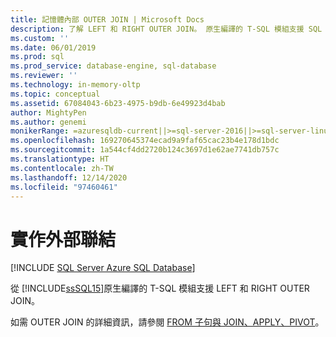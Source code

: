 ```yaml
---
title: 記憶體內部 OUTER JOIN | Microsoft Docs
description: 了解 LEFT 和 RIGHT OUTER JOIN。 原生編譯的 T-SQL 模組支援 SQL Server 中 LEFT 和 RIGHT OUTER JOIN。
ms.custom: ''
ms.date: 06/01/2019
ms.prod: sql
ms.prod_service: database-engine, sql-database
ms.reviewer: ''
ms.technology: in-memory-oltp
ms.topic: conceptual
ms.assetid: 67084043-6b23-4975-b9db-6e49923d4bab
author: MightyPen
ms.author: genemi
monikerRange: =azuresqldb-current||>=sql-server-2016||>=sql-server-linux-2017||=azuresqldb-mi-current
ms.openlocfilehash: 169270645374ecad9a9faf65cac23b4e178d1bdc
ms.sourcegitcommit: 1a544cf4dd2720b124c3697d1e62ae7741db757c
ms.translationtype: HT
ms.contentlocale: zh-TW
ms.lasthandoff: 12/14/2020
ms.locfileid: "97460461"
---
```

# <a name="implementing-an-outer-join"></a>實作外部聯結

[!INCLUDE [SQL Server Azure SQL Database](../../includes/applies-to-version/sql-asdb.md)]

  從 [!INCLUDE[ssSQL15](../../includes/sssql15-md.md)]原生編譯的 T-SQL 模組支援 LEFT 和 RIGHT OUTER JOIN。  
  
如需 OUTER JOIN 的詳細資訊，請參閱 [FROM 子句與 JOIN、APPLY、PIVOT](../../t-sql/queries/from-transact-sql.md)。
